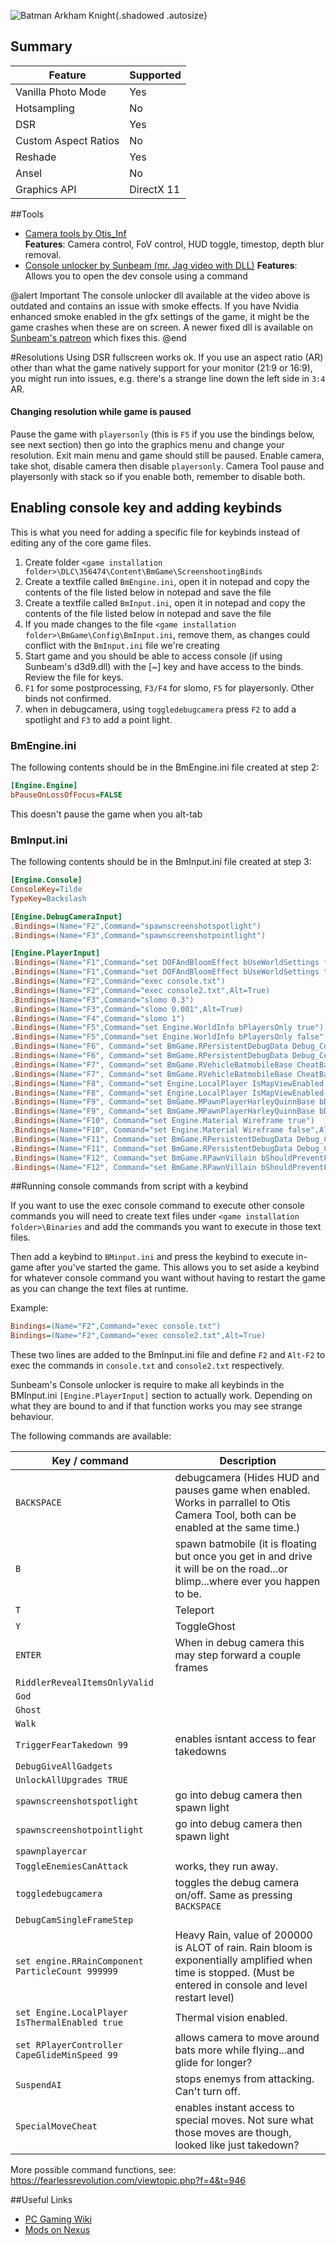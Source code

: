 ![Batman Arkham Knight](Images\batman_ak_header.png "Shot by Otis_Inf"){.shadowed .autosize}

## Summary

Feature | Supported
--|--
Vanilla Photo Mode | Yes
Hotsampling | No
DSR | Yes
Custom Aspect Ratios | No
Reshade | Yes
Ansel | No
Graphics API | DirectX 11

##Tools
* [Camera tools by Otis_Inf](https://patreon.com/Otis_Inf)  
**Features**: Camera control, FoV control, HUD toggle, timestop, depth blur removal.
* [Console unlocker by Sunbeam (mr. Jag video with DLL)](https://www.youtube.com/watch?v=NcvzZl5vXng)
**Features**: Allows you to open the dev console using a command

@alert Important
The console unlocker dll available at the video above is outdated and contains an issue with smoke effects. If you have Nvidia enhanced smoke enabled in the gfx 
settings of the game, it might be the game crashes when these are on screen. A newer fixed dll is available on 
[Sunbeam's patreon](https://www.patreon.com/sunbeam906) which fixes this.
@end

#Resolutions
Using DSR fullscreen works ok. If you use an aspect ratio (AR) other than what the game natively support for your monitor (21:9 or 16:9), 
you might run into issues, e.g. there's a strange line down the left side in `3:4` AR.

#### Changing resolution while game is paused

Pause the game with `playersonly` (this is `F5` if you use the bindings below, see next section) then go into the graphics menu and change your resolution. 
Exit main menu and game should still be paused. Enable camera, take shot, disable camera then disable `playersonly`. Camera Tool 
pause and playersonly with stack so if you enable both, remember to disable both.

## Enabling console key and adding keybinds
This is what you need for adding a specific file for keybinds instead of editing any of the core game files. 

1. Create folder `<game installation folder>\DLC\356474\Content\BmGame\ScreenshootingBinds`
2. Create a textfile called `BmEngine.ini`, open it in notepad and copy the contents of the file listed below in notepad and save the file
3. Create a textfile called `BmInput.ini`, open it in notepad and copy the contents of the file listed below in notepad and save the file
4. If you made changes to the file `<game installation folder>\BmGame\Config\BmInput.ini`, remove them, as changes could conflict with the `BmInput.ini` file
we're creating
5. Start game and you should be able to access console (if using Sunbeam's d3d9.dll) with the [~] key and have access to the binds. Review the file for keys.
6. `F1` for some postprocessing, `F3/F4` for slomo, `F5` for playersonly. Other binds not confirmed.
7. when in debugcamera, using `toggledebugcamera` press `F2` to add a spotlight and `F3` to add a point light.

### BmEngine.ini
The following contents should be in the BmEngine.ini file created at step 2:

```ini
[Engine.Engine]
bPauseOnLossOfFocus=FALSE
```

This doesn't pause the game when you alt-tab

### BmInput.ini
The following contents should be in the BmInput.ini file created at step 3:

```ini
[Engine.Console]
ConsoleKey=Tilde
TypeKey=Backslash

[Engine.DebugCameraInput]
.Bindings=(Name="F2",Command="spawnscreenshotspotlight")
.Bindings=(Name="F3",Command="spawnscreenshotpointlight")

[Engine.PlayerInput]
.Bindings=(Name="F1",Command="set DOFAndBloomEffect bUseWorldSettings false",Alt=False)
.Bindings=(Name="F1",Command="set DOFAndBloomEffect bUseWorldSettings true",Alt=True)
.Bindings=(Name="F2",Command="exec console.txt")
.Bindings=(Name="F2",Command="exec console2.txt",Alt=True)
.Bindings=(Name="F3",Command="slomo 0.3")
.Bindings=(Name="F3",Command="slomo 0.001",Alt=True)
.Bindings=(Name="F4",Command="slomo 1")
.Bindings=(Name="F5",Command="set Engine.WorldInfo bPlayersOnly true")
.Bindings=(Name="F5",Command="set Engine.WorldInfo bPlayersOnly false",Alt=True)
.Bindings=(Name="F6", Command="set BmGame.RPersistentDebugData Debug_Combat_DisableStrikeTrails true | set BmGame.RPersistentDebugData Debug_Combat_DisableStunStars true | set BmGame.RPersistentDebugData Debug_Combat_DisableImpactVFX 1 | set BmGame.RVehicleBatmobileBase SatNavChallengeActive 0")
.Bindings=(Name="F6", Command="set BmGame.RPersistentDebugData Debug_Combat_DisableStrikeTrails false | set BmGame.RPersistentDebugData Debug_Combat_DisableStunStars false | set BmGame.RPersistentDebugData Debug_Combat_DisableImpactVFX 0 | set BmGame.RVehicleBatmobileBase SatNavChallengeActive 1",Alt=True)
.Bindings=(Name="F7", Command="set BmGame.RVehicleBatmobileBase CheatBatmobilePower 1")
.Bindings=(Name="F7", Command="set BmGame.RVehicleBatmobileBase CheatBatmobilePower 0",Alt=True)
.Bindings=(Name="F8", Command="set Engine.LocalPlayer IsMapViewEnabled true")
.Bindings=(Name="F8", Command="set Engine.LocalPlayer IsMapViewEnabled false",Alt=True)
.Bindings=(Name="F9", Command="set BmGame.MPawnPlayerHarleyQuinnBase bDebugHarleyMayhemMode 1")
.Bindings=(Name="F9", Command="set BmGame.MPawnPlayerHarleyQuinnBase bDebugHarleyMayhemMode 0",Alt=True)
.Bindings=(Name="F10", Command="set Engine.Material Wireframe true")
.Bindings=(Name="F10", Command="set Engine.Material Wireframe false",Alt=True)
.Bindings=(Name="F11", Command="set BmGame.RPersistentDebugData Debug_Combat_CanAlwaysTakedown 1")
.Bindings=(Name="F11", Command="set BmGame.RPersistentDebugData Debug_Combat_CanAlwaysTakedown 0",Alt=True)
.Bindings=(Name="F12", Command="set BmGame.RPawnVillain bShouldPreventFinalBlowCam 0")
.Bindings=(Name="F12", Command="set BmGame.RPawnVillain bShouldPreventFinalBlowCam 1",Alt=True)
```

##Running console commands from script with a keybind

If you want to use the exec console command to execute other console commands you will need to create text files under 
`<game installation folder>\Binaries` and add the commands you want to execute in those text files. 

Then add a keybind to `BMinput.ini` and press the keybind to execute in-game after you've started the game. 
This allows you to set aside a keybind for whatever console command you want without having to restart the game as you can change the text files
at runtime.

Example:
```ini
Bindings=(Name="F2",Command="exec console.txt")
Bindings=(Name="F2",Command="exec console2.txt",Alt=True)
```
These two lines are added to the BmInput.ini file and define `F2` and `Alt-F2` to exec the commands in `console.txt` and `console2.txt` respectively.

Sunbeam's Console unlocker is require to make all keybinds in the BMInput.ini `[Engine.PlayerInput]` section to actually work. Depending on what they 
are bound to and if that function works you may see strange behaviour.

The following commands are available:

Key / command | Description
--|--
`BACKSPACE` | debugcamera (Hides HUD and pauses game when enabled. Works in parrallel to Otis Camera Tool, both can be enabled at the same time.)
`B` |  spawn batmobile (it is floating but once you get in and drive it will be on the road...or blimp...where ever you happen to be.
`T` |  Teleport
`Y` |  ToggleGhost
`ENTER` |  When in debug camera this may step forward a couple frames
`RiddlerRevealItemsOnlyValid` | 
`God` | 
`Ghost` | 
`Walk` | 
`TriggerFearTakedown 99` |  enables isntant access to fear takedowns
`DebugGiveAllGadgets` | 
`UnlockAllUpgrades TRUE` | 
`spawnscreenshotspotlight` | go into debug camera then spawn light
`spawnscreenshotpointlight` |  go into debug camera then spawn light 
`spawnplayercar` | 
`ToggleEnemiesCanAttack` |  works, they run away.
`toggledebugcamera` | toggles the debug camera on/off. Same as pressing `BACKSPACE`
`DebugCamSingleFrameStep` | 
`set engine.RRainComponent ParticleCount 999999` |  Heavy Rain, value of 200000 is ALOT of rain. Rain bloom is exponentially amplified when time is stopped. (Must be entered in console and level restart level)
`set Engine.LocalPlayer IsThermalEnabled true` | Thermal vision enabled.
`set RPlayerController CapeGlideMinSpeed 99` |  allows camera to move around bats more while flying...and glide for longer?
`SuspendAI` | stops enemys from attacking. Can't turn off.
`SpecialMoveCheat` | enables instant access to special moves. Not sure what those moves are though, looked like just takedown?

More possible command functions, see: <https://fearlessrevolution.com/viewtopic.php?f=4&t=946>

##Useful Links

* [PC Gaming Wiki](https://pcgamingwiki.com/wiki/Batman:_Arkham_Knight)
* [Mods on Nexus](https://www.nexusmods.com/batmanarkhamknight)